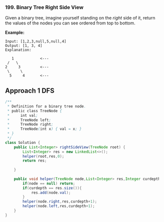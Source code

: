 ### 199. Binary Tree Right Side View

Given a binary tree, imagine yourself standing on the *right* side of it, return the values of the nodes you can see ordered from top to bottom.

**Example:**



```
Input: [1,2,3,null,5,null,4]
Output: [1, 3, 4]
Explanation:

   1            <---
 /   \
2     3         <---
 \     \
  5     4       <---
```

## Approach 1 DFS

~~~java
/**
 * Definition for a binary tree node.
 * public class TreeNode {
 *     int val;
 *     TreeNode left;
 *     TreeNode right;
 *     TreeNode(int x) { val = x; }
 * }
 */
class Solution {
    public List<Integer> rightSideView(TreeNode root) {
        List<Integer> res = new LinkedList<>();
        helper(root,res,0);
        return res;
        
    }
    
    public void helper(TreeNode node,List<Integer> res,Integer curdepth){
        if(node == null) return;
        if(curdepth == res.size()){
            res.add(node.val);
        }
        helper(node.right,res,curdepth+1);
        helper(node.left,res,curdepth+1);
    }
}
~~~

